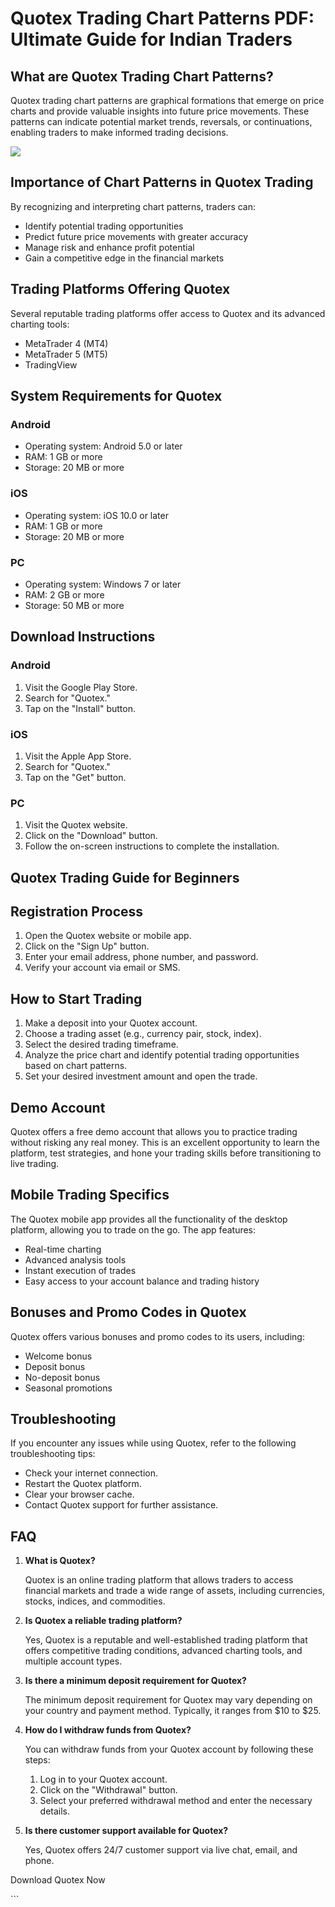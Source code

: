 # Quotex Trading Chart Patterns PDF: Ultimate Guide for Indian Traders

## What are Quotex Trading Chart Patterns?

Quotex trading chart patterns are graphical formations that emerge on
price charts and provide valuable insights into future price movements.
These patterns can indicate potential market trends, reversals, or
continuations, enabling traders to make informed trading decisions.

[![](https://static.quotex.io/files/4_en/300_250.jpg)](https://traff.sbs/brokerqxlid)

## Importance of Chart Patterns in Quotex Trading

By recognizing and interpreting chart patterns, traders can:

-   Identify potential trading opportunities
-   Predict future price movements with greater accuracy
-   Manage risk and enhance profit potential
-   Gain a competitive edge in the financial markets

## Trading Platforms Offering Quotex

Several reputable trading platforms offer access to Quotex and its
advanced charting tools:

-   MetaTrader 4 (MT4)
-   MetaTrader 5 (MT5)
-   TradingView

## System Requirements for Quotex

### Android

-   Operating system: Android 5.0 or later
-   RAM: 1 GB or more
-   Storage: 20 MB or more

### iOS

-   Operating system: iOS 10.0 or later
-   RAM: 1 GB or more
-   Storage: 20 MB or more

### PC

-   Operating system: Windows 7 or later
-   RAM: 2 GB or more
-   Storage: 50 MB or more

## Download Instructions

### Android

1.  Visit the Google Play Store.
2.  Search for "Quotex."
3.  Tap on the "Install" button.

### iOS

1.  Visit the Apple App Store.
2.  Search for "Quotex."
3.  Tap on the "Get" button.

### PC

1.  Visit the Quotex website.
2.  Click on the "Download" button.
3.  Follow the on-screen instructions to complete the installation.

## Quotex Trading Guide for Beginners

## Registration Process

1.  Open the Quotex website or mobile app.
2.  Click on the "Sign Up" button.
3.  Enter your email address, phone number, and password.
4.  Verify your account via email or SMS.

## How to Start Trading

1.  Make a deposit into your Quotex account.
2.  Choose a trading asset (e.g., currency pair, stock, index).
3.  Select the desired trading timeframe.
4.  Analyze the price chart and identify potential trading opportunities
    based on chart patterns.
5.  Set your desired investment amount and open the trade.

## Demo Account

Quotex offers a free demo account that allows you to practice trading
without risking any real money. This is an excellent opportunity to
learn the platform, test strategies, and hone your trading skills before
transitioning to live trading.

## Mobile Trading Specifics

The Quotex mobile app provides all the functionality of the desktop
platform, allowing you to trade on the go. The app features:

-   Real-time charting
-   Advanced analysis tools
-   Instant execution of trades
-   Easy access to your account balance and trading history

## Bonuses and Promo Codes in Quotex

Quotex offers various bonuses and promo codes to its users, including:

-   Welcome bonus
-   Deposit bonus
-   No-deposit bonus
-   Seasonal promotions

## Troubleshooting

If you encounter any issues while using Quotex, refer to the following
troubleshooting tips:

-   Check your internet connection.
-   Restart the Quotex platform.
-   Clear your browser cache.
-   Contact Quotex support for further assistance.

## FAQ

1.  **What is Quotex?**

    Quotex is an online trading platform that allows traders to access
    financial markets and trade a wide range of assets, including
    currencies, stocks, indices, and commodities.

2.  **Is Quotex a reliable trading platform?**

    Yes, Quotex is a reputable and well-established trading platform
    that offers competitive trading conditions, advanced charting tools,
    and multiple account types.

3.  **Is there a minimum deposit requirement for Quotex?**

    The minimum deposit requirement for Quotex may vary depending on
    your country and payment method. Typically, it ranges from \$10 to
    \$25.

4.  **How do I withdraw funds from Quotex?**

    You can withdraw funds from your Quotex account by following these
    steps:

    1.  Log in to your Quotex account.
    2.  Click on the "Withdrawal" button.
    3.  Select your preferred withdrawal method and enter the necessary
        details.

5.  **Is there customer support available for Quotex?**

    Yes, Quotex offers 24/7 customer support via live chat, email, and
    phone.

Download Quotex Now

\`\`\`

